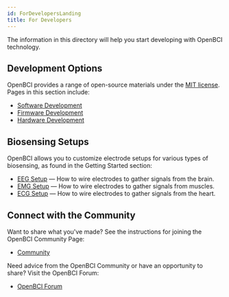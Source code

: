 ```yaml
---
id: ForDevelopersLanding
title: For Developers
---
```


The information in this directory will help you start developing with OpenBCI technology.

## Development Options

OpenBCI provides a range of open-source materials under the [MIT license](https://github.com/OpenBCI/OpenBCI_GUI/blob/master/LICENSE). Pages in this section include:

- [Software Development](ForDevelopers/01-SoftwareDevelopment.md)
- [Firmware Development](ForDevelopers/02-FirmwareDevelopment.md)
- [Hardware Development](ForDevelopers/03-HardwareDevelopment.md)

## Biosensing Setups

OpenBCI allows you to customize electrode setups for various types of biosensing, as found in the Getting Started section:

- [EEG Setup](GettingStarted/Biosensing-Setups/01-EEG-Setup.md) — How to wire electrodes to gather signals from the brain.
- [EMG Setup](GettingStarted/Biosensing-Setups/02-EMG-Setup.md) — How to wire electrodes to gather signals from muscles.
- [ECG Setup](GettingStarted/Biosensing-Setups/03-ECG-Setup.md) — How to wire electrodes to gather signals from the heart.

## Connect with the Community

Want to share what you've made? See the instructions for joining the OpenBCI Community Page:

- [Community](GettingStarted/Community/13-Community_Instructions.md)

Need advice from the OpenBCI Community or have an opportunity to share? Visit the OpenBCI Forum:

- [OpenBCI Forum](https://openbci.com/forum)
